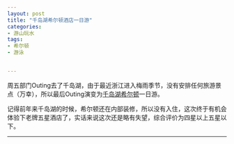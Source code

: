 ```yaml
---
layout: post
title: "千岛湖希尔顿酒店一日游"
categories:
- 游山玩水
tags:
- 希尔顿
- 游泳


---
```


周五部门Outing去了千岛湖，由于最近浙江进入梅雨季节，没有安排任何旅游景点（万幸），所以最后Outing演变为[千岛湖希尔顿](http://www.hilton.com.cn/HGHLR/)一日游。

记得前年来千岛湖的时候，希尔顿还在内部装修，所以没有入住，这次终于有机会体验下老牌五星酒店了，实话来说这次还是略有失望，综合评价为四星以上五星以下。

----

